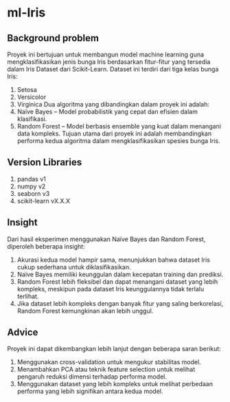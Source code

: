 # ml-Iris
## Background problem
Proyek ini bertujuan untuk membangun model machine learning guna mengklasifikasikan jenis bunga Iris berdasarkan fitur-fitur yang tersedia dalam Iris Dataset dari Scikit-Learn.
Dataset ini terdiri dari tiga kelas bunga Iris:
1. Setosa
2. Versicolor
3. Virginica
Dua algoritma yang dibandingkan dalam proyek ini adalah:
1. Naïve Bayes – Model probabilistik yang cepat dan efisien dalam klasifikasi.
2. Random Forest – Model berbasis ensemble yang kuat dalam menangani data kompleks.
Tujuan utama dari proyek ini adalah membandingkan performa kedua algoritma dalam mengklasifikasikan spesies bunga Iris.

## Version Libraries
1. pandas v1
2. numpy v2
3. seaborn v3
4. scikit-learn vX.X.X
   
## Insight
Dari hasil eksperimen menggunakan Naïve Bayes dan Random Forest, diperoleh beberapa insight:
1. Akurasi kedua model hampir sama, menunjukkan bahwa dataset Iris cukup sederhana untuk diklasifikasikan.
2. Naïve Bayes memiliki keunggulan dalam kecepatan training dan prediksi.
3. Random Forest lebih fleksibel dan dapat menangani dataset yang lebih kompleks, meskipun pada dataset Iris keunggulannya tidak terlalu terlihat.
4. Jika dataset lebih kompleks dengan banyak fitur yang saling berkorelasi, Random Forest kemungkinan akan lebih unggul.

## Advice 
Proyek ini dapat dikembangkan lebih lanjut dengan beberapa saran berikut:
1. Menggunakan cross-validation untuk mengukur stabilitas model.
2. Menambahkan PCA atau teknik feature selection untuk melihat pengaruh reduksi dimensi terhadap performa model.
3. Menggunakan dataset yang lebih kompleks untuk melihat perbedaan performa yang lebih signifikan antara kedua model.

